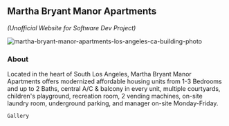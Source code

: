 ## **Martha Bryant Manor Apartments**
_(Unofficial Website for Software Dev Project)_

![martha-bryant-manor-apartments-los-angeles-ca-building-photo](https://user-images.githubusercontent.com/103706168/163764136-864b5308-8e8c-4593-ad51-5541729d8485.jpg)

### About

Located in the heart of South Los Angeles, Martha Bryant Manor Apartments offers modernized affordable housing units from 1-3 Bedrooms and up to 2 Baths, central A/C & balcony in every unit, multiple courtyards, children's playground, recreation room, 2 vending machines, on-site laundry room, underground parking, and manager on-site Monday-Friday.

```markdown
Gallery

